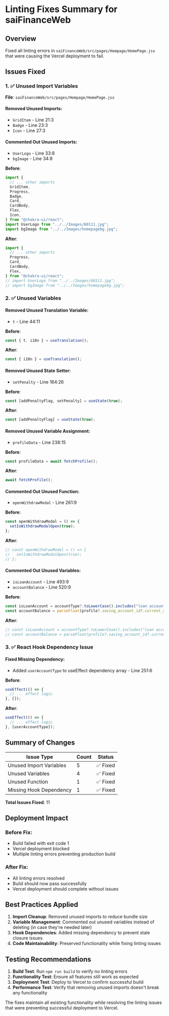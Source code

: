 # Linting Fixes Summary for saiFinanceWeb

## Overview
Fixed all linting errors in `saiFinanceWeb/src/pages/Hompage/HomePage.jsx` that were causing the Vercel deployment to fail.

## Issues Fixed

### 1. ✅ Unused Import Variables
**File**: `saiFinanceWeb/src/pages/Hompage/HomePage.jsx`

#### Removed Unused Imports:
- `GridItem` - Line 21:3
- `Badge` - Line 23:3  
- `Icon` - Line 27:3

#### Commented Out Unused Imports:
- `UserLogo` - Line 33:8
- `bgImage` - Line 34:8

**Before**:
```javascript
import {
  // ... other imports
  GridItem,
  Progress,
  Badge,
  Card,
  CardBody,
  Flex,
  Icon,
} from "@chakra-ui/react";
import UserLogo from "../../Images/60111.jpg";
import bgImage from "../../Images/homepagebg.jpg";
```

**After**:
```javascript
import {
  // ... other imports
  Progress,
  Card,
  CardBody,
  Flex,
} from "@chakra-ui/react";
// import UserLogo from "../../Images/60111.jpg";
// import bgImage from "../../Images/homepagebg.jpg";
```

### 2. ✅ Unused Variables

#### Removed Unused Translation Variable:
- `t` - Line 44:11

**Before**:
```javascript
const { t, i18n } = useTranslation();
```

**After**:
```javascript
const { i18n } = useTranslation();
```

#### Removed Unused State Setter:
- `setPenalty` - Line 164:26

**Before**:
```javascript
const [addPenaltyFlag, setPenalty] = useState(true);
```

**After**:
```javascript
const [addPenaltyFlag] = useState(true);
```

#### Removed Unused Variable Assignment:
- `profileData` - Line 238:15

**Before**:
```javascript
const profileData = await fetchProfile();
```

**After**:
```javascript
await fetchProfile();
```

#### Commented Out Unused Function:
- `openWithdrawModal` - Line 261:9

**Before**:
```javascript
const openWithdrawModal = () => {
  setIsWithdrawModalOpen(true);
};
```

**After**:
```javascript
// const openWithdrawModal = () => {
//   setIsWithdrawModalOpen(true);
// };
```

#### Commented Out Unused Variables:
- `isLoanAccount` - Line 493:9
- `accountBalance` - Line 520:9

**Before**:
```javascript
const isLoanAccount = accountType?.toLowerCase().includes("loan account");
const accountBalance = parseFloat(profile?.saving_account_id?.current_amount) || 0;
```

**After**:
```javascript
// const isLoanAccount = accountType?.toLowerCase().includes("loan account");
// const accountBalance = parseFloat(profile?.saving_account_id?.current_amount) || 0;
```

### 3. ✅ React Hook Dependency Issue

#### Fixed Missing Dependency:
- Added `userAccountType` to useEffect dependency array - Line 251:6

**Before**:
```javascript
useEffect(() => {
  // ... effect logic
}, []);
```

**After**:
```javascript
useEffect(() => {
  // ... effect logic
}, [userAccountType]);
```

## Summary of Changes

| Issue Type | Count | Status |
|------------|-------|--------|
| Unused Import Variables | 5 | ✅ Fixed |
| Unused Variables | 4 | ✅ Fixed |
| Unused Function | 1 | ✅ Fixed |
| Missing Hook Dependency | 1 | ✅ Fixed |

**Total Issues Fixed**: 11

## Deployment Impact

### Before Fix:
- Build failed with exit code 1
- Vercel deployment blocked
- Multiple linting errors preventing production build

### After Fix:
- All linting errors resolved
- Build should now pass successfully
- Vercel deployment should complete without issues

## Best Practices Applied

1. **Import Cleanup**: Removed unused imports to reduce bundle size
2. **Variable Management**: Commented out unused variables instead of deleting (in case they're needed later)
3. **Hook Dependencies**: Added missing dependency to prevent stale closure issues
4. **Code Maintainability**: Preserved functionality while fixing linting issues

## Testing Recommendations

1. **Build Test**: Run `npm run build` to verify no linting errors
2. **Functionality Test**: Ensure all features still work as expected
3. **Deployment Test**: Deploy to Vercel to confirm successful build
4. **Performance Test**: Verify that removing unused imports doesn't break any functionality

The fixes maintain all existing functionality while resolving the linting issues that were preventing successful deployment to Vercel.
